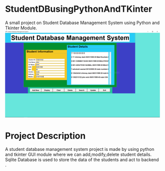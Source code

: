 # StudentDBusingPythonAndTKinter
A small project on Student Database Management System using Python and Tkinter Module.
<img src="images/Capture.PNG" width="1000">
# Project Description
A student database management system project is made by using python and tkinter GUI module where we can add,modify,delete student details.
Sqlite Database is used to store the data of the students and act to backend .
